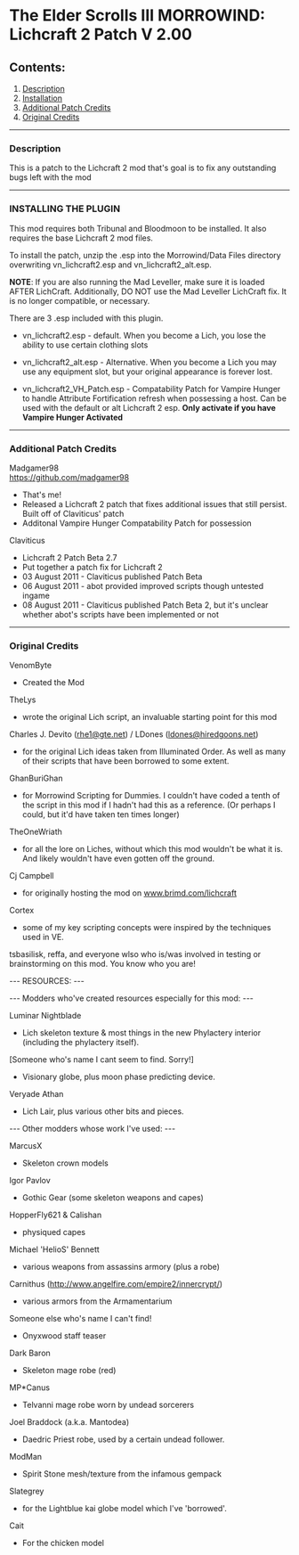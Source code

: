 # The Elder Scrolls III MORROWIND: Lichcraft 2 Patch V 2.00

## Contents:
1. [Description](/README.md#description)
2. [Installation](/README.md#installing-the-plugin)
3. [Additional Patch Credits](/README.md#additional-patch-credits)
4. [Original Credits](/README.md#original-credits)

<hr />

### Description

This is a patch to the Lichcraft 2 mod that's goal is to fix any outstanding bugs left with the mod

<hr />

### INSTALLING THE PLUGIN

This mod requires both Tribunal and Bloodmoon to be installed.
It also requires the base Lichcraft 2 mod files.

To install the patch, unzip the .esp into the Morrowind/Data Files directory
overwriting vn_lichcraft2.esp and vn_lichcraft2_alt.esp.

**NOTE**: If you are also running the Mad Leveller, make sure it is loaded AFTER LichCraft. Additionally, DO NOT use
 the Mad Leveller LichCraft fix. It is no longer compatible, or necessary.

There are 3 .esp included with this plugin.

- vn_lichcraft2.esp - default. When you become a Lich, you lose the ability to use certain clothing slots  
- vn_lichcraft2_alt.esp - Alternative. When you become a Lich you may use any equipment slot, but your original appearance is forever lost.

- vn_lichcraft2_VH_Patch.esp - Compatability Patch for Vampire Hunger to handle Attribute Fortification refresh when possessing a host.
Can be used with the default or alt Lichcraft 2 esp. **Only activate if you have Vampire Hunger Activated**

<hr />

### Additional Patch Credits

Madgamer98  
https://github.com/madgamer98  
- That's me!  
- Released a Lichcraft 2 patch that fixes additional issues that still persist. Built off of Claviticus' patch
- Additonal Vampire Hunger Compatability Patch for possession

Claviticus  
- Lichcraft 2 Patch Beta 2.7  
- Put together a patch fix for Lichcraft 2  
- 03 August 2011 - Claviticus published Patch Beta  
- 06 August 2011 - abot provided improved scripts though untested ingame  
- 08 August 2011 - Claviticus published Patch Beta 2, but it's unclear whether abot's scripts have been implemented or not  
     
<hr />

### Original Credits
     
 VenomByte
- Created the Mod  

TheLys
- wrote the original Lich script, an invaluable starting point for this mod

Charles J. Devito (rhe1@gte.net) / LDones (ldones@hiredgoons.net)
- for the original Lich ideas taken from Illuminated Order. As well as many of their scripts that have been 
borrowed to some extent.

GhanBuriGhan
- for Morrowind Scripting for Dummies. I couldn't have coded a tenth of the script in this mod if I hadn't had
this as a reference. (Or perhaps I could, but it'd have taken ten times longer)

TheOneWriath
- for all the lore on Liches, without which this mod wouldn't be what it is. And likely wouldn't have even gotten off the ground.

Cj Campbell
- for originally hosting the mod on www.brimd.com/lichcraft

Cortex
- some of my key scripting concepts were inspired by the techniques used in VE.


tsbasilisk, reffa, and everyone wlso who is/was involved in testing or brainstorming on this mod.
You know who you are!



 --- RESOURCES: ---

 --- Modders who've created resources especially for this mod: ---

Luminar Nightblade 
- Lich skeleton texture & most things in the new Phylactery interior (including the phylactery itself).

[Someone who's name I cant seem to find. Sorry!]
- Visionary globe, plus moon phase predicting device.

Veryade Athan
- Lich Lair, plus various other bits and pieces.
 

 --- Other modders whose work I've used: ---

MarcusX
- Skeleton crown models

Igor Pavlov
- Gothic Gear (some skeleton weapons and capes)

HopperFly621 & Calishan
- physiqued capes

Michael 'HelioS' Bennett
- various weapons from assassins armory (plus a robe)

Carnithus (http://www.angelfire.com/empire2/innercrypt/)
- various armors from the Armamentarium

Someone else who's name I can't find!
- Onyxwood staff teaser

Dark Baron
- Skeleton mage robe (red)

MP*Canus
- Telvanni mage robe worn by undead sorcerers

Joel Braddock (a.k.a. Mantodea)
- Daedric Priest robe, used by a certain undead follower.

ModMan
- Spirit Stone mesh/texture from the infamous gempack

Slategrey
- for the Lightblue kai globe model which I've 'borrowed'.

Cait
- For the chicken model
